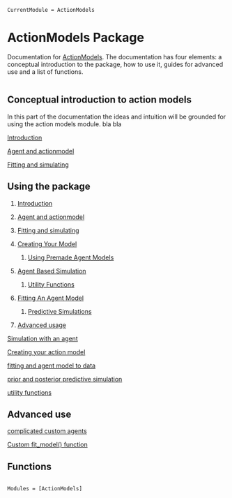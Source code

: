 ```@meta
CurrentModule = ActionModels
```

# ActionModels Package

Documentation for [ActionModels](https://github.com/ilabcode/ActionModels.jl). The documentation has four elements: a conceptual introduction to the package, how to use it, guides for advanced use and a list of functions.

```@contents
```

## Conceptual introduction to action models

In this part of the documentation the ideas and intuition will be grounded for using the action models module. bla bla

[Introduction](markdowns/Introduction.md)

[Agent and actionmodel](Conceptual_introduction/agent_and_actionmodel.md)

[Fitting and simulating](Conceptual_introduction/fitting_vs_simulating.md)


## Using the package


1. [Introduction](markdowns/Introduction.md)
   
2. [Agent and actionmodel](Conceptual_introduction/agent_and_actionmodel.md)
   
3. [Fitting and simulating](Conceptual_introduction/fitting_vs_simulating.md)
   
4. [Creating Your Model](markdowns/creating_own_action_model.md)
   
   1. [Using Premade Agent Models](markdowns/premade_agents_and_models.md)
   
5. [Agent Based Simulation](markdowns/Simulation_with_an_agent.md)
   
   1. [Utility Functions](markdowns/variations_of_util.md)
   
6. [Fitting An Agent Model ](markdowns/fitting_an_agent_model_to_data.md)

    1. [Predictive Simulations](markdowns/prior_predictive_sim.md)
   
 7. [Advanced usage](markdowns/custom_fit_model.md)

[Simulation with an agent](markdowns/simulation_with_an_agent.md)

[Creating your action model](markdowns/creating_own_action_model.md)

[fitting and agent model to data](markdowns/fitting_an_agent_model_to_data.md)

[prior and posterior predictive simulation](markdowns/prior_predictive_sim.md)

[utility functions](markdowns/variations_of_util.md)
## Advanced use

[complicated custom agents](markdowns/complicated_custom_agents.md)

[Custom fit_model() function](markdowns/custom_fit_model.md)
## Functions

```@index
```

```@autodocs
Modules = [ActionModels]
```
